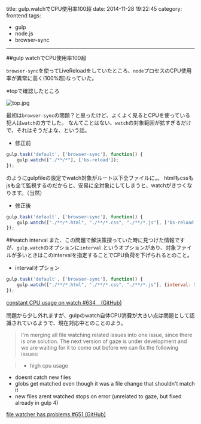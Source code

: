 title: gulp.watchでCPU使用率100超
date: 2014-11-28 19:22:45
category: frontend
tags:
- gulp
- node.js
- browser-sync
---

##gulp watchでCPU使用率100超

`browser-sync`を使ってLiveReloadをしていたところ、`node`プロセスのCPU使用率が異常に高く(100%超)なっていた。

※topで確認したところ

![top.jpg](https://qiita-image-store.s3.amazonaws.com/0/15980/f9923865-4df8-b3bb-a010-1820d813d5e4.jpeg "top.jpg")


最初は`browser-sync`の問題？と思ったけど、よくよく見るとCPUを使っている犯人は`watch`の方でした。
なんてことはない、`watch`の対象範囲が拡すぎるだけで、それはそうだよな、という話。

+ 修正前

```gulpfile.js
gulp.task('default', ['browser-sync'], function() {
    gulp.watch(["./**/*"], ['bs-reload']);
});
```

のようにgulpfileの設定でwatch対象がルート以下全ファイルに。。
htmlもcssもjsも全て監視するのだからと、安易に全対象にしてしまうと、watchがきつくなります。（当然）

+ 修正後

```gulpfile.js
gulp.task('default', ['browser-sync'], function() {
    gulp.watch(["./**/*.html", "./**/*.css", "./**/*.js"], ['bs-reload']);
});
```

##watch interval
また、この問題で解決策探っていた時に見つけた情報ですが、`gulp.watch`のオプションに`interval`
というオプションがあり、対象ファイルが多いときはこのintervalを指定することでCPU負荷を下げられるとのこと。

+ intervalオプション


```gulpfile.js
gulp.task('default', ['browser-sync'], function() {
    gulp.watch(["./**/*.html", "./**/*.css", "./**/*.js"], {interval: 500} ,['bs-reload']);
});
```

[constant CPU usage on watch #634　(GitHub)](https://github.com/gulpjs/gulp/issues/634)



問題から少し外れますが、gulpのwatch自体CPU消費が大きい点は問題として認識されているようで、現在対応中とのことのよう。

>I'm merging all file watching related issues into one issue, since there is one solution. The next version of gaze is under development and we are waiting for it to come out before we can fix the following issues:

>+ high cpu usage
+ doesnt catch new files
+ globs get matched even though it was a file change that shouldn't match it
+ new files arent watched
stops on error (unrelated to gaze, but fixed already in gulp 4)


[file watcher has problems #651 (GitHub)](https://github.com/gulpjs/gulp/issues/651)
